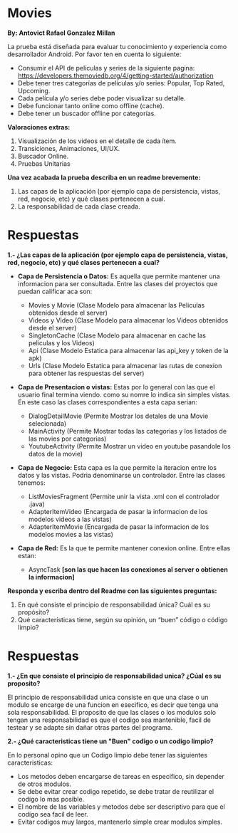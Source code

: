 # Movies
**By: Antovict Rafael Gonzalez Millan**


La prueba está diseñada para evaluar tu conocimiento y experiencia como desarrollador Android.
Por favor ten en cuenta lo siguiente: 
- Consumir el API de películas y series de la siguiente pagina: https://developers.themoviedb.org/4/getting-started/authorization
- Debe tener tres categorías de películas y/o series: Popular, Top Rated, Upcoming. 
- Cada película y/o series debe poder visualizar su detalle. 
- Debe funcionar tanto online como offline (cache). 
- Debe tener un buscador offline por categorías. 

**Valoraciones extras:**
1. Visualización de los videos en el detalle de cada ítem. 
2. Transiciones, Animaciones, UI/UX. 
3. Buscador Online. 
4. Pruebas Unitarias

**Una vez acabada la prueba describa en un readme brevemente:** 
1. Las capas de la aplicación (por ejemplo capa de persistencia, vistas, red, negocio, etc) y qué clases pertenecen a cual. 
2. La responsabilidad de cada clase creada. 

# Respuestas

**1.- ¿Las capas de la aplicación (por ejemplo capa de persistencia, vistas, red, negocio, etc) y qué clases pertenecen a cual?**

- **Capa de Persistencia o Datos:** Es aquella que permite mantener una informacion para ser consultada. Entre las clases del proyectos que puedan calificar aca son:
  -  Movies y Movie (Clase Modelo para almacenar las Peliculas obtenidos desde el server)
  -  Videos y Video (Clase Modelo para almacenar los Videos obtenidos desde el server)
  -  SingletonCache (Clase Modelo para almacenar en cache las peliculas y los Videos)
  -  Api (Clase Modelo Estatica para almacenar las api_key y token de la apk)
  -  Urls (Clase Modelo Estatica para almacenar las rutas de conexion para obtener las respuestas del server)
  
- **Capa de Presentacion o vistas:** Estas por lo general con las que el usuario final termina viendo. como su nomre lo indica sin simples vistas. En este caso las clases correspondientes a esta capa serian: 
  -  DialogDetailMovie (Permite Mostrar los detales de una Movie selecionada)
  -  MainActivity (Permite Mostrar todas las categorias y los listados de las movies por categorias)
  -  YoutubeActivity (Permite Mostrar un video en youtube pasandole los datos de la movie)
  
- **Capa de Negocio:**  Esta capa es la que permite la iteracion entre los datos y las vistas. Podria denominarse un controlador. Entre las clases tenemos:
  -  ListMoviesFragment (Permite unir la vista .xml con el controlador .java)
  -  AdapterItemVideo (Encargada de pasar la informacion de los modelos videos a las vistas)
  -  AdapterItemMovie (Encargada de pasar la informacion de los modelos movies a las vistas)
  
- **Capa de Red:** Es la que te permite mantener conexion online. Entre ellas estan:
  -  AsyncTask **[son las que hacen las conexiones al server o obtienen la informacion]**


**Responda y escriba dentro del Readme con las siguientes preguntas:** 
1. En qué consiste el principio de responsabilidad única? Cuál es su propósito? 
2. Qué características tiene, según su opinión, un “buen” código o código limpio? 


# Respuestas

**1.- ¿En que consiste el principio de responsabilidad unica? ¿Cúal es su proposito?**

El principio de responsabilidad unica consiste en que una clase o un modulo se encarge de una funcion en esecifico, es decir que tenga una sola responsabilidad. El proposito de que las clases o los modulos solo tengan una responsabilidad es que el codigo sea mantenible, facil de testear y se adapte sin dañar otras partes del programa.

**2.- ¿Qué caracteristicas tiene un "Buen" codigo o un codigo limpio?**

En lo personal opino que un Codigo limpio debe tener las siguientes caracteristicas:

- Los metodos deben encargarse de tareas en especifico, sin depender de otros modulos.
- Se debe evitar crear codigo repetido, se debe tratar de reutilizar el codigo lo mas posible.
- El nombre de las variables y metodos debe ser descriptivo para que el codigo sea facil de leer.
- Evitar codigos muy largos, mantenerlo simple crear modulos simples.

